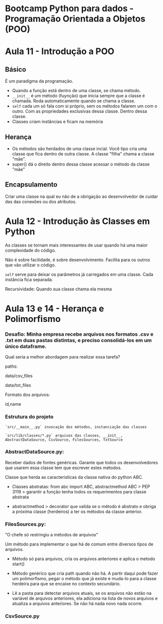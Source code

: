 # Bootcamp Python para dados - Programação Orientada a Objetos (POO)

# Aula 11 - Introdução a POO

## Básico
É um paradigma da programação.
* Quando a função está dentro de uma classe, se chama método.
* `__init__` é um método (fuynção) que inicia sempre que a classe é chamada. Roda automaticamente quando se chama a classe.
* `self` cada um só fala com si próprio, sem os métodos falarem um com o outro. Com as propriedades exclusivas dessa classe. Dentro dessa classe.
* Classes criam instâncias e ficam na memória

## Herança
* Os métodos são herdados de uma classe incial. Você tipo cria uma classe que fica dentro de outra classe. A classe "filha" chama a classe "mãe".
* super() dá o direito dentro dessa classe acessar o método da classe "mãe"

## Encapsulamento
Criar uma classe na qual eu não de a obrigação ao desenvolvedor de cuidar das das conexões ou dos atributos.

# Aula 12 - Introdução às Classes em Python
As classes se tornam mais interessantes de usar quando há uma maior complexidade do código.

Não é sobre facilidade, é sobre desenvolvimento. Facilita para os outros que vão utilizar o código.

`self` serve para deixar os parâmetros já carregados em uma classe. Cada instância fica separada.

Recursividade: Quando sua classe chama ela mesma

# Aula 13 e 14 - Herança e Polimorfismo

### Desafio: Minha empresa recebe arquivos nos formatos .csv e .txt em duas pastas distintas, e preciso consolidá-los em um único dataframe.

Qual seria a melhor abordagem para realizar essa tarefa?

paths:

data/csv_files

data/txt_files

Formato dos arquivos:

id,name

### Estrutura do projeto

    `src/__main__.py` invocação dos métodos, instanciação das classes

    `src/lib/classes/*.py` arquivos das classes, __init__, AbstractDataSource, CsvSource, FilesSources, TxtSource

### AbstractDataSource.py:
Receber dados de fontes genéricas. Garante que todos os desenvolvedores que usarem essa classe tem que escrever estes métodos.

Classe que herda as caracteristicas da classe nativa do python ABC. 

* Classes abstratas: from abc import ABC, abstractmethod
ABC > PEP 3119 > garantir a função tenha todos os requerimentos para classe abstrata

* abstractmethod > decorator que valida se o método é abstrato e obriga a próxima classe (herdeiros) a ter os métodos da classe anterior.

### FilesSources.py:
"O chefe só restringiu a métodos de arquivos"

Um método para implementar o que há de comum entre diversos tipos de arquivos.

* Método só para arquivos, cria os arquivos anteriores e aplica o metodo start()

* Método genérico que cria path quando não há. A partir daqui pode fazer um polimorfismo, pegar o método que já existe e muda-lo para a classe herdeira para que se encaixe no contexto secundário.

* Lê a pasta para detectar arquivos atuais, se os arquivos não estão na variável de arquivos anteriores, ela adiciona na lista de novos arquivos e atualiza a arquivos anteriores. Se não há nada novo nada ocorre.

### CsvSource.py
